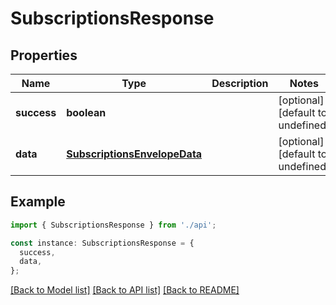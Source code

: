 # SubscriptionsResponse

## Properties

| Name        | Type                                                          | Description | Notes                             |
| ----------- | ------------------------------------------------------------- | ----------- | --------------------------------- |
| **success** | **boolean**                                                   |             | [optional] [default to undefined] |
| **data**    | [**SubscriptionsEnvelopeData**](SubscriptionsEnvelopeData.md) |             | [optional] [default to undefined] |

## Example

```typescript
import { SubscriptionsResponse } from './api';

const instance: SubscriptionsResponse = {
  success,
  data,
};
```

[[Back to Model list]](../README.md#documentation-for-models) [[Back to API list]](../README.md#documentation-for-api-endpoints) [[Back to README]](../README.md)
